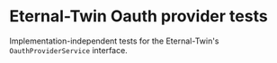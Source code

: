 # Eternal-Twin Oauth provider tests

Implementation-independent tests for the Eternal-Twin's `OauthProviderService` interface.
